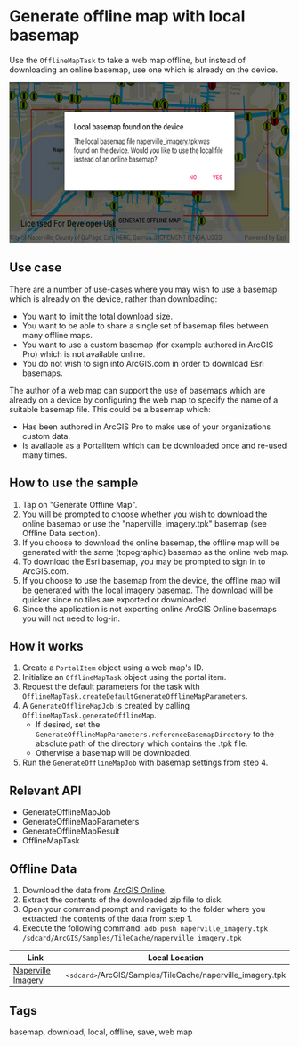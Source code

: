 # Generate offline map with local basemap

Use the `OfflineMapTask` to take a web map offline, but instead of downloading an online basemap, use one which is already on the device.

![Image of generate offline map with local basemap](generate-offline-map-with-local-basemap.png)

## Use case

There are a number of use-cases where you may wish to use a basemap which is already on the device, rather than downloading:

* You want to limit the total download size.
* You want to be able to share a single set of basemap files between many offline maps.
* You want to use a custom basemap (for example authored in ArcGIS Pro) which is not available online.
* You do not wish to sign into ArcGIS.com in order to download Esri basemaps.

The author of a web map can support the use of basemaps which are already on a device by configuring the web map to specify the name of a suitable basemap file. This could be a basemap which:

* Has been authored in ArcGIS Pro to make use of your organizations custom data.
* Is available as a PortalItem which can be downloaded once and re-used many times.

## How to use the sample

1. Tap on "Generate Offline Map".
2. You will be prompted to choose whether you wish to download the online basemap or use the "naperville_imagery.tpk" basemap (see Offline Data section).
3. If you choose to download the online basemap, the offline map will be generated with the same (topographic) basemap as the online web map.
4. To download the Esri basemap, you may be prompted to sign in to ArcGIS.com.
5. If you choose to use the basemap from the device, the offline map will be generated with the local imagery basemap. The download will be quicker since no tiles are exported or downloaded.
6. Since the application is not exporting online ArcGIS Online basemaps you will not need to log-in.

## How it works

1. Create a `PortalItem` object using a web map's ID. 
2. Initialize an `OfflineMapTask` object using the portal item. 
3. Request the default parameters for the task with `OfflineMapTask.createDefaultGenerateOfflineMapParameters`.
4. A `GenerateOfflineMapJob` is created by calling `OfflineMapTask.generateOfflineMap`.  
    * If desired, set the `GenerateOfflineMapParameters.referenceBasemapDirectory` to the absolute path of the directory which contains the .tpk file.
    * Otherwise a basemap will be downloaded.
5. Run the `GenerateOfflineMapJob` with basemap settings from step 4.

## Relevant API

* GenerateOfflineMapJob
* GenerateOfflineMapParameters
* GenerateOfflineMapResult
* OfflineMapTask

## Offline Data
1. Download the data from [ArcGIS Online](https://arcgisruntime.maps.arcgis.com/home/item.html?id=628e8e3521cf45e9a28a12fe10c02c4d).
1. Extract the contents of the downloaded zip file to disk.
1. Open your command prompt and navigate to the folder where you extracted the contents of the data from step 1.
1. Execute the following command:
`adb push naperville_imagery.tpk /sdcard/ArcGIS/Samples/TileCache/naperville_imagery.tpk`

Link | Local Location
---------|-------|
|[Naperville Imagery](https://arcgisruntime.maps.arcgis.com/home/item.html?id=628e8e3521cf45e9a28a12fe10c02c4d)| `<sdcard>`/ArcGIS/Samples/TileCache/naperville_imagery.tpk|

## Tags

basemap, download, local, offline, save, web map